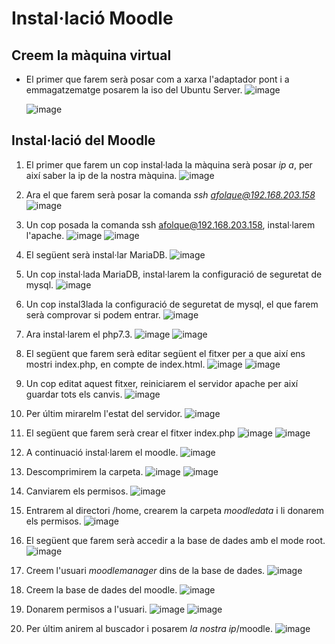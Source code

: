 # Instal·lació Moodle

## Creem la màquina virtual

- El primer que farem serà posar com a xarxa l'adaptador pont i a emmagatzematge posarem la iso del Ubuntu Server. 
  ![image](https://user-images.githubusercontent.com/104194793/204559342-0ed97402-51c3-4f1d-999e-5e88dedc91ec.png)

  ![image](https://user-images.githubusercontent.com/104194793/204559563-5299ccb1-32c6-4a49-970b-471310bf0814.png)

## Instal·lació del Moodle

1. El primer que farem un cop instal·lada la màquina serà posar *ip a*, per així saber la ip de la nostra màquina.
  ![image](https://user-images.githubusercontent.com/104194793/204563025-d0f12bf5-834b-4a99-a906-a9ffdeb75f90.png)
  
2. Ara el que farem serà posar la comanda *ssh afolque@192.168.203.158*
  ![image](https://user-images.githubusercontent.com/104194793/204563522-01e259c6-70bb-42c5-876e-6df93a8d2463.png)

3. Un cop posada la comanda ssh afolque@192.168.203.158, instal·larem l'apache.
   ![image](https://user-images.githubusercontent.com/104194793/204564056-b962205b-f2e7-4606-b6b0-2070c8987aab.png)
   ![image](https://user-images.githubusercontent.com/104194793/204564238-e9ba08f8-5fdf-4d5b-804a-8b4eeb068067.png)

4. El següent serà instal·lar MariaDB.
  ![image](https://user-images.githubusercontent.com/104194793/204564497-c8d2e548-0bc1-439e-ae7f-d1c6f16c692d.png)

5. Un cop instal·lada MariaDB, instal·larem la configuració de seguretat de mysql.
  ![image](https://user-images.githubusercontent.com/104194793/204564764-413ca477-4864-4b64-be04-5f7fd251df2a.png)

6. Un cop instal3lada la configuració de seguretat de mysql, el que farem serà comprovar si podem entrar. 
  ![image](https://user-images.githubusercontent.com/104194793/204566076-96d0afc6-bd7d-47b3-b213-88556be00f5f.png)
  
7. Ara instal·larem el php7.3.
  ![image](https://user-images.githubusercontent.com/104194793/204568233-a5ec0a09-0cf7-4f21-86e0-1b608c969777.png)
  ![image](https://user-images.githubusercontent.com/104194793/204568423-b641a827-a884-4224-9fde-654d0e4b4a1b.png)

8. El següent que farem serà editar següent el fitxer per a que així ens mostri index.php, en compte de index.html.
  ![image](https://user-images.githubusercontent.com/104194793/204569746-56b5baa4-0d3c-4317-b9b3-a9f4f6cb1e80.png)
  ![image](https://user-images.githubusercontent.com/104194793/204570053-40ebb10f-189a-4f5e-bbcd-f32e4a8386f3.png)
  
9. Un cop editat aquest fitxer, reiniciarem el servidor apache per així guardar tots els canvis. 
  ![image](https://user-images.githubusercontent.com/104194793/204570530-17003a40-f234-4cc4-bfe4-06506c0f3ab7.png)

10. Per últim mirarelm l'estat del servidor. 
  ![image](https://user-images.githubusercontent.com/104194793/204570829-7f67ac02-8185-43a4-90c6-608ca8cf5ca3.png)

11. El següent que farem serà crear el fitxer index.php
  ![image](https://user-images.githubusercontent.com/104194793/204572462-f491741a-1111-4bb1-98f6-9fbde64a5b5e.png)
  ![image](https://user-images.githubusercontent.com/104194793/204572686-846ff5fd-9ca6-4535-a8ac-95429c817ec6.png)

12. A continuació instal·larem el moodle.
  ![image](https://user-images.githubusercontent.com/104194793/204573166-501df8d3-93b4-4f42-8e67-d19276085142.png)

13. Descomprimirem la carpeta. 
  ![image](https://user-images.githubusercontent.com/104194793/204573505-5742c94e-10ab-4c4f-8b61-3af1f5837c52.png)
  ![image](https://user-images.githubusercontent.com/104194793/204573838-3958d8cf-5098-4e89-b345-328a8131235c.png)

14. Canviarem els permisos.
  ![image](https://user-images.githubusercontent.com/104194793/204574086-f9dc51d4-d7b0-4e7d-a393-84be405f55be.png)

15. Entrarem al directori /home, crearem la carpeta *moodledata* i li donarem els permisos.
  ![image](https://user-images.githubusercontent.com/104194793/204574676-821efd95-881e-4628-bf1d-8f0ec2989fd4.png)

16. El següent que farem serà accedir a la base de dades amb el mode root.
  ![image](https://user-images.githubusercontent.com/104194793/204574904-4d7a9552-0a2b-49a9-b208-3e6dee2701d0.png)

17. Creem l'usuari *moodlemanager* dins de la base de dades.
  ![image](https://user-images.githubusercontent.com/104194793/204575253-a2331d1f-957f-449a-a236-2105f827b206.png)

18. Creem la base de dades del moodle.
  ![image](https://user-images.githubusercontent.com/104194793/204575473-40fe57d6-dcdf-482b-a0a5-cdfb4f245a66.png)

19. Donarem permisos a l'usuari.
  ![image](https://user-images.githubusercontent.com/104194793/204575729-b3c09218-6f09-4341-b6a4-819c9f91dbf3.png)
  ![image](https://user-images.githubusercontent.com/104194793/204575839-9f57b5c5-960d-45d2-bbc0-0cfbf05f175c.png)

20. Per últim anirem al buscador i posarem *la nostra ip*/moodle.
    ![image](https://user-images.githubusercontent.com/104194793/204576133-97ab855b-0a3f-4d3c-b167-b4ec8a5fb3f0.png)

  
  



